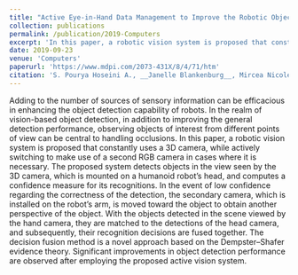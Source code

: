 ```yaml
---
title: "Active Eye-in-Hand Data Management to Improve the Robotic Object"
collection: publications
permalink: /publication/2019-Computers
excerpt: 'In this paper, a robotic vision system is proposed that constantly uses a 3D camera, while actively switching to make use of a second RGB camera in cases where it is necessary.'
date: 2019-09-23
venue: 'Computers'
paperurl: 'https://www.mdpi.com/2073-431X/8/4/71/htm'
citation: 'S. Pourya Hoseini A., __Janelle Blankenburg__, Mircea Nicolescu, Monica Nicolescu, David Feil-Seifer. "Active Eye-in-Hand Data Management to Improve the Robotic Object." Computers, 2019.'
---
```

Adding to the number of sources of sensory information can be efficacious in enhancing the object detection capability of robots. In the realm of vision-based object detection, in addition to improving the general detection performance, observing objects of interest from different points of view can be central to handling occlusions. In this paper, a robotic vision system is proposed that constantly uses a 3D camera, while actively switching to make use of a second RGB camera in cases where it is necessary. The proposed system detects objects in the view seen by the 3D camera, which is mounted on a humanoid robot’s head, and computes a confidence measure for its recognitions. In the event of low confidence regarding the correctness of the detection, the secondary camera, which is installed on the robot’s arm, is moved toward the object to obtain another perspective of the object. With the objects detected in the scene viewed by the hand camera, they are matched to the detections of the head camera, and subsequently, their recognition decisions are fused together. The decision fusion method is a novel approach based on the Dempster–Shafer evidence theory. Significant improvements in object detection performance are observed after employing the proposed active vision system.
